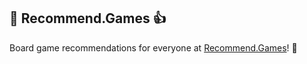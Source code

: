 ## 🎲 Recommend.Games 👍

Board game recommendations for everyone at [Recommend.Games](https://recommend.games/#/)! 🤩
